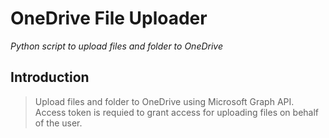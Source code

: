 # OneDrive File Uploader
_Python script to upload files and folder to OneDrive_
## Introduction
> Upload files and folder to OneDrive using Microsoft Graph API.
> Access token is requied to grant access for uploading files on behalf of the user.
